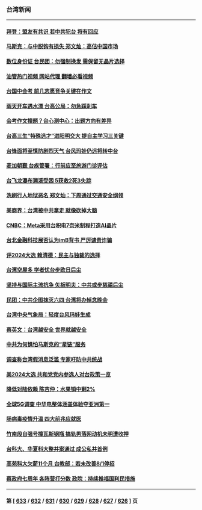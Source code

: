 ### 台湾新闻
---
#### [拜登：盟友有共识 若中共犯台 将有回应](../../pages/ncid1349361/n14001419.md?05222045) 
#### [马斯克：与中脱钩有损失 郑文灿：高估中国市场](../../pages/ncid1349361/n14001335.md?05222045) 
#### [数位身份证 台民团：勿强制换发 需保留无晶片选择](../../pages/ncid1349361/n14001349.md?05222045) 
#### [油管热门视频 网站代理 翻墙必看视频](http://138.2.39.72:81/youtube.html?epic-marker?05222045)
#### [台国中会考 前几志愿竞争关键在作文](../../pages/ncid1349361/n14001350.md?05222045) 
#### [雨天开车遇水漂 台高公局：勿急踩刹车](../../pages/ncid1349361/n14001354.md?05222045) 
#### [会考作文撞题？台心测中心：出题方向有差异](../../pages/ncid1349361/n14001352.md?05222045) 
#### [台高三生“特殊选才”进阳明交大 提自主学习三关键](../../pages/ncid1349361/n14001357.md?05222045) 
#### [台锋面将至慎防剧烈天气 台风玛娃仍远将转中台](../../pages/ncid1349361/n14001356.md?05222045) 
#### [麦加朝觐 台疾管署：行前应至旅游门诊评估](../../pages/ncid1349361/n14001355.md?05222045) 
#### [台飞龙瀑布溯溪受困 5获救2死3失踪](../../pages/ncid1349361/n14001344.md?05222045) 
#### [洗刷行人地狱恶名 郑文灿：下周通过交通安全纲领](../../pages/ncid1349361/n14001333.md?05222045) 
#### [美商界：台湾被中共拿走 就像砍掉大脑](../../pages/ncid1349361/n14001277.md?05222045) 
#### [CNBC：Meta采用台积电7奈米制程打造AI晶片](../../pages/ncid1349361/n14001278.md?05222045) 
#### [台北金融科技展否认为imB背书 严厉谴责诈骗](../../pages/ncid1349361/n14001280.md?05222045) 
#### [评2024大选 赖清德：民主与独裁的选择](../../pages/ncid1349361/n14001300.md?05222045) 
#### [台湾空屋多 学者忧台步欧日后尘](../../pages/ncid1349361/n14001281.md?05222045) 
#### [坚持与国际主流抗争 矢板明夫：中共或步慈禧后尘](../../pages/ncid1349361/n14001262.md?05222045) 
#### [民团：中共企图抹灭六四 台湾将办悼念晚会](../../pages/ncid1349361/n14000764.md?05222045) 
#### [台湾中央气象局：轻度台风玛娃生成](../../pages/ncid1349361/n13998741.md?05222045) 
#### [蔡英文：台湾越安全 世界就越安全](../../pages/ncid1349361/n14000784.md?05222045) 
#### [中共为何惧怕马斯克的“星链”服务](../../pages/ncid1349361/n14000539.md?05222045) 
#### [调查称台湾假消息泛滥 专家吁防中共统战](../../pages/ncid1349361/n14000489.md?05222045) 
#### [美2024大选 共和党党内参选人对台政策一览](../../pages/ncid1349361/n14000508.md?05222045) 
#### [降低对陆依赖 陈吉仲：水果销中剩2%](../../pages/ncid1349361/n14000428.md?05222045) 
#### [全球5G调查 中华电整体涵盖体验夺亚洲第一](../../pages/ncid1349361/n14000425.md?05222045) 
#### [肠病毒疫情升温 四大前兆应就医](../../pages/ncid1349361/n14000426.md?05222045) 
#### [竹南段自强号撞瓦斯钢瓶 搞轨男落网动机未明遭收押](../../pages/ncid1349361/n14000395.md?05222045) 
#### [台科大、华夏科大整并案通过 成公私并首例](../../pages/ncid1349361/n14000427.md?05222045) 
#### [高苑科大欠薪11个月 台教部：若未改善8/1停招](../../pages/ncid1349361/n14000430.md?05222045) 
#### [蔡政府七周年 各阵营打分数 政院：持续推福国利民措施](../../pages/ncid1349361/n14000383.md?05222045) 

---
#### 第 [ [633](./633.md?05222045) / [632](./632.md?05222045) / [631](./631.md?05222045) / [630](./630.md?05222045) / [629](./629.md?05222045) / [628](./628.md?05222045) / [627](./627.md?05222045) / [626](./626.md?05222045) ] 页
